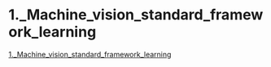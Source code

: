 # 1._Machine_vision_standard_framework_learning
[1._Machine_vision_standard_framework_learning](https://aiwithcloud.com/?p=1819)